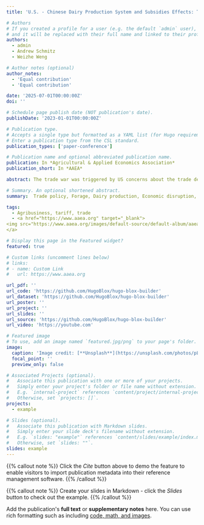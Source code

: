 ```yaml
---
title: 'U.S. - Chinese Dairy Production System and Subsidies Effects: The Case of Twin Tariffs'

# Authors
# If you created a profile for a user (e.g. the default `admin` user), write the username (folder name) here
# and it will be replaced with their full name and linked to their profile.
authors:
  - admin
  - Andrew Schmitz
  - Weizhe Weng

# Author notes (optional)
author_notes:
  - 'Equal contribution'
  - 'Equal contribution'

date: '2025-07-01T00:00:00Z'
doi: ''

# Schedule page publish date (NOT publication's date).
publishDate: '2023-01-01T00:00:00Z'

# Publication type.
# Accepts a single type but formatted as a YAML list (for Hugo requirements).
# Enter a publication type from the CSL standard.
publication_types: ['paper-conference']

# Publication name and optional abbreviated publication name.
publication: In *Agricultural & Applied Economics Association*
publication_short: In *AAEA*

abstract: The trade war was triggered by US concerns about the trade deficit, intellectual property theft, and unfair trade practices. This paper studied the far-reaching impacts of the U.S.- China trade war on agricultural trade dynamics, focusing on the Chinese dairy-livestock belt (primarily in Inner Mongolia) and U.S. agricultural competitiveness. According to time-series data from the China Dairy Association, the paper identified a marked decline in per capita milk production in Inner Mongolia and highlights the economic ripple effects of tariff policies on both nations. The imposition of tariffs on critical commodities, such as alfalfa, oats, and soybeans disrupted supply chains and escalated production costs for Chinese dairy farmers, while simultaneously reducing the global competitiveness of U.S. exports. The paper further analyzes various scenarios regarding tariff impacts and examines how subsidies mitigate the effects of twin tariffs. Results illusion that tariffs on inelastic goods disproportionately affect economic efficiency, leading to cascading supply chain issues.

# Summary. An optional shortened abstract.
summary:  Trade policy, Forage, Dairy production, Economic disruption, Tariffs.

tags:
  - Agribusiness, tariff, trade
  - <a href="https://www.aaea.org" target="_blank">
<img src="https://www.aaea.org/images/default-source/default-album/aaea_logo.png" alt="AAEA" style="height:24px;">
</a>

# Display this page in the Featured widget?
featured: true

# Custom links (uncomment lines below)
# links:
# - name: Custom Link
#   url: https://www.aaea.org

url_pdf: ''
url_code: 'https://github.com/HugoBlox/hugo-blox-builder'
url_dataset: 'https://github.com/HugoBlox/hugo-blox-builder'
url_poster: ''
url_project: ''
url_slides: ''
url_source: 'https://github.com/HugoBlox/hugo-blox-builder'
url_video: 'https://youtube.com'

# Featured image
# To use, add an image named `featured.jpg/png` to your page's folder.
image:
  caption: 'Image credit: [**Unsplash**](https://unsplash.com/photos/pLCdAaMFLTE)'
  focal_point: ''
  preview_only: false

# Associated Projects (optional).
#   Associate this publication with one or more of your projects.
#   Simply enter your project's folder or file name without extension.
#   E.g. `internal-project` references `content/project/internal-project/index.md`.
#   Otherwise, set `projects: []`.
projects:
  - example

# Slides (optional).
#   Associate this publication with Markdown slides.
#   Simply enter your slide deck's filename without extension.
#   E.g. `slides: "example"` references `content/slides/example/index.md`.
#   Otherwise, set `slides: ""`.
slides: example
---
```


{{% callout note %}}
Click the _Cite_ button above to demo the feature to enable visitors to import publication metadata into their reference management software.
{{% /callout %}}

{{% callout note %}}
Create your slides in Markdown - click the _Slides_ button to check out the example.
{{% /callout %}}

Add the publication's **full text** or **supplementary notes** here. You can use rich formatting such as including [code, math, and images](https://docs.hugoblox.com/content/writing-markdown-latex/).

